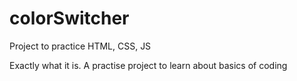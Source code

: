# colorSwitcher
Project to practice HTML, CSS, JS

Exactly what it is.
A practise project to learn about basics of coding
